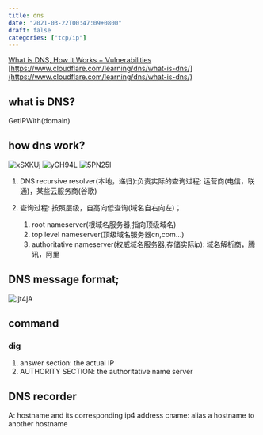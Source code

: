 ```yaml
---
title: dns
date: "2021-03-22T00:47:09+0800"
draft: false
categories: ["tcp/ip"]
---
```


[What is DNS, How it Works + Vulnerabilities](https://www.varonis.com/blog/what-is-dns/)
[https://www.cloudflare.com/learning/dns/what-is-dns/](https://www.cloudflare.com/learning/dns/what-is-dns/)

## what is DNS?
GetIPWith(domain)

## how dns  work?

![xSXKUj](https://cdn.jsdelivr.net/gh/atony2099/imgs@master/20220324/xSXKUj.jpg)
![yGH94L](https://cdn.jsdelivr.net/gh/atony2099/imgs@master/20210322/yGH94L.jpg)
![5PN25l](https://cdn.jsdelivr.net/gh/atony2099/imgs@master/20210918/5PN25l.jpg)



1. DNS recursive resolver(本地，递归):负责实际的查询过程: 运营商(电信，联通)，某些云服务商(谷歌)

2. 查询过程: 
    按照层级，自高向低查询(域名自右向左)；
   1. root nameserver(根域名服务器,指向顶级域名)
   2. top level nameserver(顶级域名服务器cn,com...)
   3. authoritative nameserver(权威域名服务器,存储实际ip): 域名解析商，腾讯，阿里


## DNS message format;
![ijt4jA](https://cdn.jsdelivr.net/gh/atony2099/imgs@master/20220324/ijt4jA.jpg)


## command

### dig

1. answer section: the actual IP
2. AUTHORITY SECTION: the authoritative name server

## DNS recorder

A: hostname and its corresponding ip4 address
cname: alias a hostname to another hostname
